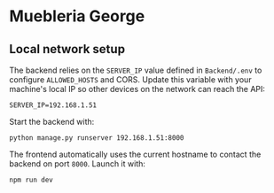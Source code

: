 Muebleria George
=================

## Local network setup

The backend relies on the `SERVER_IP` value defined in `Backend/.env` to
configure `ALLOWED_HOSTS` and CORS. Update this variable with your machine's
local IP so other devices on the network can reach the API:

```
SERVER_IP=192.168.1.51
```

Start the backend with:

```
python manage.py runserver 192.168.1.51:8000
```

The frontend automatically uses the current hostname to contact the backend on
port `8000`. Launch it with:

```
npm run dev
```
